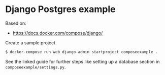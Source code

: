 # Django Postgres example

Based on:

- https://docs.docker.com/compose/django/


Create a sample project

```sh
$ docker-compose run web django-admin startproject composeexample .
```

See the linked guide for further steps like setting up a database section in `composeexample/settings.py`.
